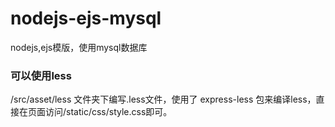 # nodejs-ejs-mysql
nodejs,ejs模版，使用mysql数据库

### 可以使用less
/src/asset/less 文件夹下编写.less文件，使用了 express-less 包来编译less，直接在页面访问/static/css/style.css即可。
